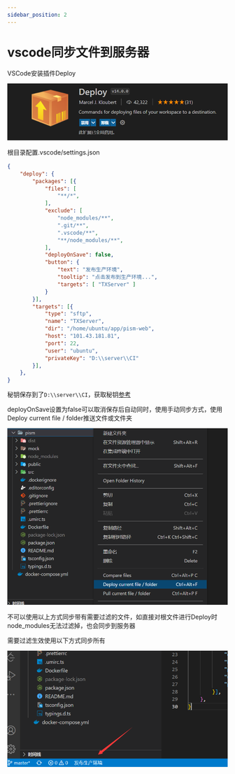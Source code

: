 ```yaml
---
sidebar_position: 2
---
```


# vscode同步文件到服务器

VSCode安装插件Deploy

![image-20220812181027589](img/image-20220812181027589.png)

根目录配置.vscode/settings.json

```json
{
    "deploy": {
        "packages": [{
            "files": [
                "**/*",
            ],
            "exclude": [
                "node_modules/**",
                ".git/**",
                ".vscode/**",
                "**/node_modules/**",
            ],
            "deployOnSave": false,
            "button": {
                "text": "发布生产环境",
                "tooltip": "点击发布到生产环境...",
                "targets": [ "TXServer" ]
            }
        }],
        "targets": [{
            "type": "sftp",
            "name": "TXServer",
            "dir": "/home/ubuntu/app/pism-web",
            "host": "101.43.181.81",
            "port": 22,
            "user": "ubuntu",
            "privateKey": "D:\\server\\CI"
        }],
    },
}
```

秘钥保存到了`D:\\server\\CI`，获取秘钥[参考](/docs/deploy/CICD持续集成)

deployOnSave设置为false可以取消保存后自动同时，使用手动同步方式，使用Deploy current file / folder推送文件或文件夹

![image-20220529170523817](img/image-20220529170523817.png)

不可以使用以上方式同步带有需要过滤的文件，如直接对根文件进行Deploy时node_modules无法过滤掉，也会同步到服务器

需要过滤生效使用以下方式同步所有

![image-20220529170308471](img/image-20220529170308471.png)


